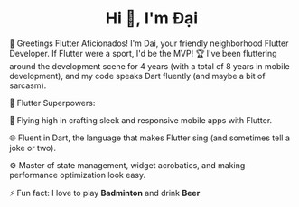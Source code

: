 <h1 align="center">Hi 👋, I'm Đại</h1>

👋 Greetings Flutter Aficionados! I'm Dai, your friendly neighborhood Flutter Developer. If Flutter were a sport, I'd be the MVP! 🏆 I've been fluttering around the development scene for 4 years (with a total of 8 years in mobile development), and my code speaks Dart fluently (and maybe a bit of sarcasm).


🚀 Flutter Superpowers:

🚀 Flying high in crafting sleek and responsive mobile apps with Flutter.

🌐 Fluent in Dart, the language that makes Flutter sing (and sometimes tell a joke or two).

⚙️ Master of state management, widget acrobatics, and making performance optimization look easy.

⚡ Fun fact: I love to play **Badminton** and drink **Beer**

<!--
**daivph/daivph** is a ✨ _special_ ✨ repository because its `README.md` (this file) appears on your GitHub profile.

Here are some ideas to get you started:

- 🔭 I’m currently working on ...
- 🌱 I’m currently learning ...
- 👯 I’m looking to collaborate on ...
- 🤔 I’m looking for help with ...
- 💬 Ask me about ...
- 📫 How to reach me: ...
- 😄 Pronouns: ...
- ⚡ Fun fact: I love to play **Badminton** and drink **Beer**
-->
